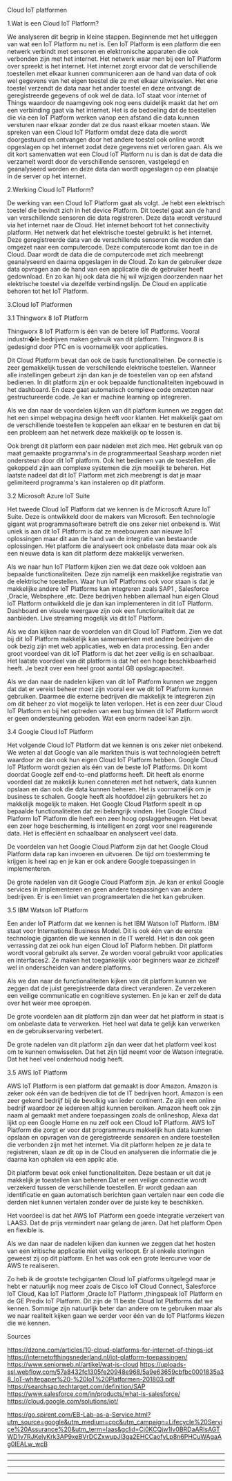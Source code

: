 Cloud IoT platformen

1.Wat is een Cloud IoT Platform?

We analyseren dit begrip in kleine stappen. Beginnende met het uitleggen van wat een IoT Platform nu net is. Een IoT Platform is een platform die een netwerk verbindt met sensoren en elektronische apparaten die ook verbonden zijn met het internet. Het netwerk waar men bij een IoT Platform over spreekt is het internet. Het internet zorgt ervoor dat de verschillende toestellen met elkaar kunnen communiceren aan de hand van data of ook wel gegevens van het eigen toestel die ze met elkaar uitwisselen. Het ene toestel verzendt de data naar het ander toestel en deze ontvangt de geregistreerde gegevens of ook wel de data. IoT staat voor internet of Things waardoor de naamgeving ook nog eens duidelijk maakt dat het om een verbinding gaat via het internet. Het is de bedoeling dat de toestellen die via een IoT Platform werken vanop een afstand die data kunnen versturen naar elkaar zonder dat ze dus naast elkaar moeten staan. We spreken van een Cloud IoT Platform omdat deze data die wordt doorgestuurd en ontvangen door het andere toestel ook online wordt opgeslagen op het internet zodat deze gegevens niet verloren gaan. Als we dit kort samenvatten wat een Cloud IoT Platform nu is dan is dat de data die verzamelt wordt door de verschillende sensoren, vastgelegd en geanalyseerd worden en deze data dan wordt opgeslagen op een plaatsje in de server op het internet. 

2.Werking Cloud IoT Platform?

De werking van een Cloud IoT Platform gaat als volgt. Je hebt een elektrisch toestel die bevindt zich in het device Platform. Dit toestel gaat aan de hand van verschillende sensoren die data registreren. Deze data wordt verstuurd via het internet naar de Cloud. Het internet behoort tot het connectivity platform. Het netwerk dat het elektrische toestel gebruikt is het internet. Deze geregistreerde data van de verschillende sensoren die worden dan omgezet naar een computercode. Deze computercode komt dan toe in de Cloud. Daar wordt de data die de computercode met zich meebrengt geanalyseerd en daarna opgeslagen in de Cloud. Zo kan de gebruiker deze data opvragen aan de hand van een applicatie die de gebruiker heeft gedownload. En zo kan hij ook data die hij wil wijzigen doorzenden naar het elektrische toestel via dezelfde verbindingslijn. De Cloud en applicatie behoren tot het IoT Platform. 


3.Cloud IoT Platformen

  3.1 Thingworx 8 IoT Platform

Thingworx 8 IoT Platform is één van de betere IoT Platforms. Vooral industri�le bedrijven maken gebruik van dit platform. 
Thingworx 8 is gedesignd door PTC en is voornamelijk voor applicaties. 

Dit Cloud Platform bevat dan ook de basis functionaliteiten. De connectie is zeer gemakkelijk tussen de verschillende elektrische toestellen. Wanneer alle instellingen gebeurt zijn dan kan je de toestellen van op een afstand bedienen. In dit platform zijn er ook bepaalde functionaliteiten ingebouwd in het dashboard. En deze gaat automatisch complexe code omzetten naar gestructureerde code. Je kan er machine learning op integreren.



Als we dan naar de voordelen kijken van dit platform kunnen we zeggen dat het een simpel webpagina design heeft voor klanten. Het makkelijk gaat om de verschillende toestellen te koppelen aan elkaar en te besturen en dat bij een probleem aan het netwerk deze makkelijk op te lossen is.

Ook brengt dit platform een paar nadelen met zich mee. Het gebruik van op maat gemaakte programma's in de programmeertaal Seasharp worden niet ondersteun door dit IoT platform. Ook het bedienen van de toestellen ,die gekoppeld zijn aan complexe systemen die zijn moeilijk te beheren. Het laatste nadeel dat dit IoT Platform met zich meebrengt is dat je maar gelimiteerd programma's kan instaleren op dit platform.

  3.2 Microsoft Azure IoT Suite

Het tweede Cloud IoT Platform dat we kennen is de Microsoft Azure IoT Suite. Deze is ontwikkeld door de makers van Microsoft. Een technologie gigant wat programmasoftware betreft die ons zeker niet onbekend is. Wat uniek is aan dit IoT Platform is dat ze meebouwen aan nieuwe IoT oplossingen maar dit aan de hand van de integratie van bestaande oplossingen. Het platform die analyseert ook onbelaste data maar ook als een nieuwe data is kan dit platform deze makkelijk verwerken. 

Als we naar hun IoT Platform kijken zien we dat deze ook voldoen aan bepaalde functionaliteiten. Deze zijn namelijk een makkelijke registratie van de elektrische toestellen. Waar hun IoT Platforms ook voor staan is dat je makkelijke andere IoT Platforms kan integreren zoals SAP1 , Salesforce ,Oracle, Websphere ,etc. Deze bedrijven hebben allemaal hun eigen Cloud IoT Platform ontwikkeld die je dan kan implementeren in dit IoT Platform. Dashboard en visuele weergave zijn ook een functionaliteit dat ze aanbieden. Live streaming mogelijk via dit IoT Platform. 


Als we dan kijken naar de voordelen van dit Cloud IoT Platform. Zien we dat bij dit IoT Platform makkelijk kan samenwerken met andere bedrijven die ook bezig zijn met web applicaties, web en data processing. Een ander groot voordeel van dit IoT Platform is dat het zeer veilig is en schaalbaar. Het laatste voordeel van dit platform is dat het een hoge beschikbaarheid heeft. Je bezit over een heel groot aantal GB opslagcapaciteit. 

Als we dan naar de nadelen kijken van dit IoT Platform kunnen we zeggen dat dat er vereist beheer moet zijn vooral eer we dit IoT Platform kunnen gebruiken. Daarmee die externe bedrijven die makkelijk te integreren zijn om dit beheer zo vlot mogelijk te laten verlopen. Het is een zeer duur Cloud IoT Platform en bij het optreden van een bug binnen dit IoT Platform wordt er geen ondersteuning geboden. Wat een enorm nadeel kan zijn. 

  3.4 Google Cloud IoT Platform

Het volgende Cloud IoT Platform dat we kennen is ons zeker niet onbekend. We weten al dat Google van alle markten thuis is wat technologieën betreft waardoor ze dan ook hun eigen Cloud IoT Platform hebben. Google Cloud IoT Platform wordt gezien als één van de beste IoT Platforms. Dit komt doordat Google zelf end-to-end platforms heeft. Dit heeft als enorme voordeel dat ze makelijk kunen conneteren met het netwerk,  data kunnen opslaan en dan ook die data kunnen beheren. Het is voornamelijk om je business te schalen. Google heeft als hoofddoel zijn gebruikers het zo makkelijk mogelijk te maken. Het Google Cloud Platform speelt in op bepaalde functionaliteiten dat zei belangrijk vinden. Het Google Cloud Platform IoT Platform die heeft een zeer hoog opslaggeheugen. Het bevat een zeer hoge bescherming, is intelligent en zorgt voor snel reagerende data. Het is effeciënt en schaalbaar en analyseert veel data. 

De voordelen van het Google Cloud Platform zijn dat het Google Cloud Platform data rap kan invoeren en uitvoeren. De tijd om toestemming te krijgen is heel rap en je kan er  ook andere Google toepassingen in implementeren.

De grote nadelen van dit Google Cloud Platform zijn. Je kan er enkel Google services in implementeren en geen andere toepassingen van andere bedrijven. Er is een limiet van programeertalen die het kan gebruiken. 

  3.5 IBM Watson IoT Platform

Een ander IoT Platform dat we kennen is het IBM Watson IoT Platform. IBM staat voor International Business Model. Dit is ook één van de eerste technologie giganten die we kennen in de IT wereld. Het is dan ook geen verrassing dat zei ook hun eigen Cloud IoT Plaform hebben. Dit platform wordt vooral gebruikt als server. Ze worden vooral gebruikt voor applicaties en interfaces2. Ze maken het toegankelijk voor beginners waar ze zichzelf wel in onderscheiden van andere platforms. 

Als we dan naar de functionaliteiten kijken van dit platform kunnen we zeggen dat de juist geregistreerde data direct veranderen. Ze verzekeren een veilige communicatie en cognitieve systemen. En je kan er zelf de data over het weer mee oproepen.



De grote voordelen aan dit platform zijn dan weer dat het platform in staat is om onbelaste data te verwerken. Het heel wat data te gelijk kan verwerken en de gebruikservaring  verbetert. 

De grote nadelen van dit platform zijn dan weer dat het platform veel kost om te kunnen omwisselen. Dat het zijn tijd neemt voor de Watson integratie. Dat het heel veel onderhoud nodig heeft. 

  3.5 AWS IoT Platform

AWS IoT Platform is een platform dat gemaakt is door Amazon. Amazon is zeker ook één van de bedrijven die tot de IT bedrijven hoort. Amazon is een zeer gekend bedrijf bij de bevolkig van ieder continent. Ze zijn een online bedrijf waardoor ze iedereen altijd kunnen bereiken. Amazon heeft ook zijn naam al gemaakt met andere toepassingen zoals de onlineshop, Alexa dat lijkt op een Google Home en nu zelf ook een Cloud IoT Platform. AWS IoT Platform die zorgt er voor dat programmeurs makkelijk hun data kunnen opslaan en opvragen van de geregistreerde sensoren en andere toestellen die verbonden zijn met het internet. Via dit platform helpen ze je data te registreren, slaan ze dit op in de Cloud en analyseren die informatie die je daarna kan ophalen via een applic	atie.

Dit platform bevat ook enkel functionaliteiten. Deze bestaan er uit dat je makkelijk je toestellen kan beheren.Dat er een veilige connectie wordt verzekerd tussen de verschillende toestellen. Er wordt gedaan aan identificatie en gaan automatisch berichten gaan vertalen naar een code die derden niet kunnen vertalen zonder over de juiste key te beschikken.


Het voordeel is dat het AWS IoT Platform een goede integratie verzekert van LAAS3. Dat de prijs vermindert naar gelang de jaren. Dat het platform Open en flexible is. 

Als we dan naar de nadelen kijken dan kunnen we zeggen dat het hosten van een kritische applicatie niet veilig verloopt. Er al enkele storingen geweest zij op dit platform. En het was ook een grote leercurve voor de AWS te realiseren. 

Zo heb ik de grootste techgiganten Cloud IoT platforms uitgelegd maar je hebt er natuurlijk nog meer zoals de Cisco IoT Cloud Connect, Salesforce IoT Cloud, Kaa IoT Platform ,Oracle IoT Platform ,thingspeak IoT Platform en de GE Predix IoT Platform. Dit zijn de 11 beste Cloud Iot Platforms dat we kennen. Sommige zijn natuurlijk beter dan andere om te gebruiken maar als we naar realiteit kijken gaan we eerder voor één van de IoT Platforms kiezen die we kennen.







Sources

https://dzone.com/articles/10-cloud-platforms-for-internet-of-things-iot
https://internetofthingsnederland.nl/iot-platform-toepassingen/
https://www.seniorweb.nl/artikel/wat-is-cloud
https://uploads-ssl.webflow.com/57a8432fc1305fe20948e968/5a9e63659cbfbc0001835a38_IoT-whitepaper%20-%20IoT%20Platformen-201803.pdf
https://searchsap.techtarget.com/definition/SAP
https://www.salesforce.com/in/products/what-is-salesforce/
https://cloud.google.com/solutions/iot/

https://go.spirent.com/EB-Lab-as-a-Service.html?utm_source=google&utm_medium=cpc&utm_campaign=Lifecycle%20Service%20Assurance%20&utm_term=laas&gclid=Cj0KCQjw1Iv0BRDaARIsAGTWD1v7RJKelyKrk3AP9xeBVrDCZxwupJl3ga2EHCCaofyLp8n6PHCuWAgaAg0IEALw_wcB










---------------

------------------------------------------------------------

---------------

------------------------------------------------------------

